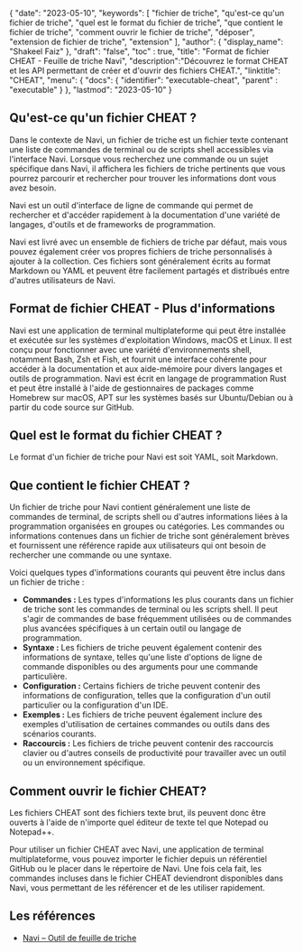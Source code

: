 {
"date": "2023-05-10",
  "keywords": [
"fichier de triche",
"qu'est-ce qu'un fichier de triche",
"quel est le format du fichier de triche",
"que contient le fichier de triche",
"comment ouvrir le fichier de triche",
"déposer",
"extension de fichier de triche",
"extension"
],
  "author": {
"display_name": "Shakeel Faiz"
},
"draft": "false",
"toc" : true,
"title": "Format de fichier CHEAT - Feuille de triche Navi",
  "description":"Découvrez le format CHEAT et les API permettant de créer et d'ouvrir des fichiers CHEAT.",
"linktitle": "CHEAT",
  "menu": {
    "docs": {
      "identifier": "executable-cheat",
"parent" : "executable"
}
},
"lastmod": "2023-05-10"
}

## Qu'est-ce qu'un fichier CHEAT ?

Dans le contexte de Navi, un fichier de triche est un fichier texte contenant une liste de commandes de terminal ou de scripts shell accessibles via l'interface Navi. Lorsque vous recherchez une commande ou un sujet spécifique dans Navi, il affichera les fichiers de triche pertinents que vous pourrez parcourir et rechercher pour trouver les informations dont vous avez besoin.

Navi est un outil d'interface de ligne de commande qui permet de rechercher et d'accéder rapidement à la documentation d'une variété de langages, d'outils et de frameworks de programmation.

Navi est livré avec un ensemble de fichiers de triche par défaut, mais vous pouvez également créer vos propres fichiers de triche personnalisés à ajouter à la collection. Ces fichiers sont généralement écrits au format Markdown ou YAML et peuvent être facilement partagés et distribués entre d'autres utilisateurs de Navi.

## Format de fichier CHEAT - Plus d'informations

Navi est une application de terminal multiplateforme qui peut être installée et exécutée sur les systèmes d'exploitation Windows, macOS et Linux. Il est conçu pour fonctionner avec une variété d'environnements shell, notamment Bash, Zsh et Fish, et fournit une interface cohérente pour accéder à la documentation et aux aide-mémoire pour divers langages et outils de programmation. Navi est écrit en langage de programmation Rust et peut être installé à l'aide de gestionnaires de packages comme Homebrew sur macOS, APT sur les systèmes basés sur Ubuntu/Debian ou à partir du code source sur GitHub.

## Quel est le format du fichier CHEAT ?

Le format d'un fichier de triche pour Navi est soit YAML, soit Markdown.

## Que contient le fichier CHEAT ?

Un fichier de triche pour Navi contient généralement une liste de commandes de terminal, de scripts shell ou d'autres informations liées à la programmation organisées en groupes ou catégories. Les commandes ou informations contenues dans un fichier de triche sont généralement brèves et fournissent une référence rapide aux utilisateurs qui ont besoin de rechercher une commande ou une syntaxe.

Voici quelques types d'informations courants qui peuvent être inclus dans un fichier de triche :

- **Commandes :** Les types d'informations les plus courants dans un fichier de triche sont les commandes de terminal ou les scripts shell. Il peut s'agir de commandes de base fréquemment utilisées ou de commandes plus avancées spécifiques à un certain outil ou langage de programmation.
- **Syntaxe :** Les fichiers de triche peuvent également contenir des informations de syntaxe, telles qu'une liste d'options de ligne de commande disponibles ou des arguments pour une commande particulière.
- **Configuration :** Certains fichiers de triche peuvent contenir des informations de configuration, telles que la configuration d'un outil particulier ou la configuration d'un IDE.
- **Exemples :** Les fichiers de triche peuvent également inclure des exemples d'utilisation de certaines commandes ou outils dans des scénarios courants.
- **Raccourcis :** Les fichiers de triche peuvent contenir des raccourcis clavier ou d'autres conseils de productivité pour travailler avec un outil ou un environnement spécifique.

## Comment ouvrir le fichier CHEAT?

Les fichiers CHEAT sont des fichiers texte brut, ils peuvent donc être ouverts à l'aide de n'importe quel éditeur de texte tel que Notepad ou Notepad++.

Pour utiliser un fichier CHEAT avec Navi, une application de terminal multiplateforme, vous pouvez importer le fichier depuis un référentiel GitHub ou le placer dans le répertoire de Navi. Une fois cela fait, les commandes incluses dans le fichier CHEAT deviendront disponibles dans Navi, vous permettant de les référencer et de les utiliser rapidement.

## Les références
* [Navi – Outil de feuille de triche](https://ostechnix.com/navi-an-interactive-commandline-cheatsheet-tool/)

